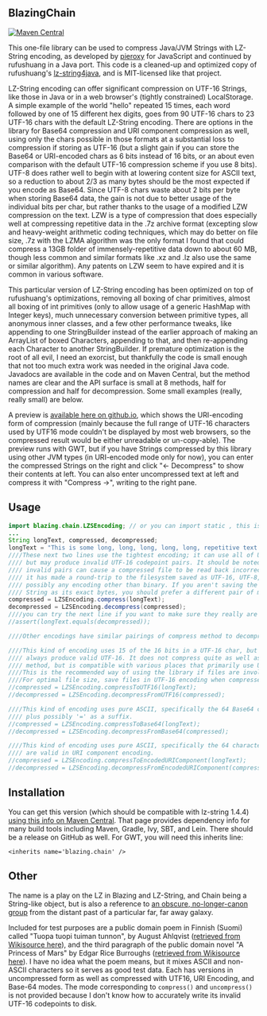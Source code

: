 BlazingChain
--

[![Maven Central](https://maven-badges.herokuapp.com/maven-central/com.github.tommyettinger/blazingchain/badge.svg?style=plastic)](https://maven-badges.herokuapp.com/maven-central/com.github.tommyettinger/blazingchain)

This one-file library can be used to compress Java/JVM Strings with LZ-String encoding, as developed by
[pieroxy](https://github.com/pieroxy/lz-string) for JavaScript and continued by rufushuang in a Java port.
This code is a cleaned-up and optimized copy of rufushuang's
[lz-string4java](https://github.com/rufushuang/lz-string4java), and is MIT-licensed like that project.

LZ-String encoding can offer significant compression on UTF-16 Strings, like those in Java or in a web
browser's (tightly constrained) LocalStorage. A simple example of the world "hello" repeated 15 times,
each word followed by one of 15 different hex digits, goes from 90 UTF-16 chars to 23 UTF-16 chars with
the default LZ-String encoding. There are options in the library for Base64 compression and URI component
compression as well, using only the chars possible in those formats at a substantial loss to compression
if storing as UTF-16 (but a slight gain if you can store the Base64 or URI-encoded chars as 6 bits instead
of 16 bits, or an about even comparison with the default UTF-16 compression scheme if you use 8 bits).
UTF-8 does rather well to begin with at lowering content size for ASCII text, so a reduction to about 2/3
as many bytes should be the most expected if you encode as Base64. Since UTF-8 chars waste about 2 bits
per byte when storing Base64 data, the gain is not due to better usage of the individual bits per char,
but rather thanks to the usage of a modified LZW compression on the text. LZW is a type of compression
that does especially well at compressing repetitive data in the .7z archive format (excepting slow and
heavy-weight arithmetic coding techniques, which may do better on file size, .7z with the LZMA algorithm
was the only format I found that could compress a 13GB folder of immensely-repetitive data down to about
60 MB, though less common and similar formats like .xz and .lz also use the same or similar algorithm).
Any patents on LZW seem to have expired and it is common in various software.

This particular version of LZ-String encoding has been optimized on top of rufushuang's optimizations,
removing all boxing of char primitives, almost all boxing of int primitives (only to allow usage of
a generic HashMap with Integer keys), much unnecessary conversion between primitive types, all anonymous
inner classes, and a few other performance tweaks, like appending to one StringBuilder instead of the
earlier approach of making an ArrayList of boxed Characters, appending to that, and then re-appending
each Character to another StringBuilder. If premature optimization is the root of all evil, I need an
exorcist, but thankfully the code is small enough that not too much extra work was needed in the
original Java code. Javadocs are available in the code and on Maven Central, but the method names are
clear and the API surface is small at 8 methods, half for compression and half for decompression. Some
small examples (really, really small) are below.

A preview is [available here on github.io](https://tommyettinger.github.io/BlazingChain/index.html),
which shows the URI-encoding form of compression (mainly because the full range of UTF-16 characters
used by UTF16 mode couldn't be displayed by most web browsers, so the compressed result would be
either unreadable or un-copy-able). The preview runs with GWT, but if you have Strings compressed by
this library using other JVM types (in URI-encoded mode only for now), you can enter the compressed
Strings on the right and click "<- Decompress" to show their contents at left. You can also enter
uncompressed text at left and compress it with "Compress ->", writing to the right pane.

Usage
---

```java
import blazing.chain.LZSEncoding; // or you can import static , this is all static.
...
String longText, compressed, decompressed;
longText = "This is some long, long, long, long, long, repetitive text!";
////These next two lines use the tightest encoding; it can use all of Unicode,
//// but may produce invalid UTF-16 codepoint pairs. It should be noted that
//// invalid pairs can cause a compressed file to be read back incorrectly if
//// it has made a round-trip to the filesystem saved as UTF-16, UTF-8, or
//// possibly any encoding other than binary. If you aren't saving the compressed
//// String as its exact bytes, you should prefer a different pair of methods.
compressed = LZSEncoding.compress(longText);
decompressed = LZSEncoding.decompress(compressed);
////you can try the next line if you want to make sure they really are equal.
//assert(longText.equals(decompressed));

////Other encodings have similar pairings of compress method to decompress method.

////This kind of encoding uses 15 of the 16 bits in a UTF-16 char, but should
//// always produce valid UTF-16. It does not compress quite as well as the first
//// method, but is compatible with various places that primarily use UTF-16.
////This is the recommended way of using the library if files are involved.
////For optimal file size, save files in UTF-16 encoding when compressed this way.
//compressed = LZSEncoding.compressToUTF16(longText);
//decompressed = LZSEncoding.decompressFromUTF16(compressed);

////This kind of encoding uses pure ASCII, specifically the 64 Base64 characters,
//// plus possibly '=' as a suffix.
//compressed = LZSEncoding.compressToBase64(longText);
//decompressed = LZSEncoding.decompressFromBase64(compressed);

////This kind of encoding uses pure ASCII, specifically the 64 characters that
//// are valid in URI component encoding.
//compressed = LZSEncoding.compressToEncodedURIComponent(longText);
//decompressed = LZSEncoding.decompressFromEncodedURIComponent(compressed);
```

Installation
---

You can get this version (which should be compatible with lz-string 1.4.4)
[using this info on Maven Central](http://search.maven.org/#artifactdetails%7Ccom.github.tommyettinger%7Cblazingchain%7C1.4.4.1%7Cjar).
That page provides dependency info for many build tools including Maven, Gradle, Ivy, SBT, and Lein.
There should be a release on GitHub as well. For GWT, you will need this inherits line:

`<inherits name='blazing.chain' />`

Other
---

The name is a play on the LZ in Blazing and LZ-String, and Chain being a String-like object, but is also
a reference to [an obscure, no-longer-canon group](http://starwars.wikia.com/wiki/Blazing_Chain) from
the distant past of a particular far, far away galaxy.

Included for test purposes are a public domain poem in Finnish (Suomi) called "Tuopa tuopi tuiman tunnon",
by August Ahlqvist ([retrieved from Wikisource here](https://fi.wikisource.org/wiki/Tuopa_tuopi_tuiman_tunnon)),
and the third paragraph of the public domain novel "A Princess of Mars" by Edgar Rice Burroughs
([retrieved from Wikisource here](https://en.wikisource.org/wiki/A_Princess_of_Mars/Chapter_I)).
I have no idea what the poem means, but it mixes ASCII and non-ASCII characters so it serves as good test data.
Each has versions in uncompressed form as well as compressed with UTF16, URI Encoding, and Base-64 modes.
The mode corresponding to `compress()` and `uncompress()` is not provided because I don't know how to accurately
write its invalid UTF-16 codepoints to disk.
